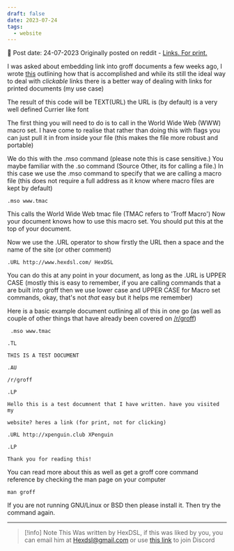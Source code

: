 ```yaml
---
draft: false
date: 2023-07-24
tags:
  - website
---
```


📆 Post date: 24-07-2023
Originally posted on reddit - [Links. For print.](https://www.reddit.com/r/groff/comments/agkgqn/links_for_print/)

I was asked about embedding link into groff documents a few weeks ago, I wrote [this](https://www.reddit.com/r/groff/comments/ac7tkb/clickable_web_links_in_your_final_pdf/) outlining how that is accomplished and while its still the ideal way to deal with _clickable_ links there is a better way of dealing with links for printed documents (my use case)

The result of this code will be TEXT(URL) the URL is (by default) is a very well defined Currier like font

The first thing you will need to do is to call in the World Wide Web (WWW) macro set. I have come to realise that rather than doing this with flags you can just pull it in from inside your file (this makes the file more robust and portable)

We do this with the .mso command (please note this is case sensitive.) You maybe familiar with the .so command (Source Other, its for calling a file.) In this case we use the .mso command to specify that we are calling a macro file (this does not require a full address as it know where macro files are kept by default)

```
.mso www.tmac
```

This calls the World Wide Web tmac file (TMAC refers to 'Troff Macro') Now your document knows how to use this macro set. You should put this at the top of your document.

Now we use the .URL operator to show firstly the URL then a space and the name of the site (or other comment)

```
.URL http://www.hexdsl.com/ HexDSL
```

You can do this at any point in your document, as long as the .URL is UPPER CASE (mostly this is easy to remember, if you are calling commands that a are built into groff then we use lower case and UPPER CASE for Macro set commands, okay, that's not _that_ easy but it helps me remember)

Here is a basic example document outlining all of this in one go (as well as couple of other things that have already been covered on [/r/groff](https://www.reddit.com/r/groff))

```
 .mso www.tmac

.TL

THIS IS A TEST DOCUMENT

.AU

/r/groff

.LP

Hello this is a test documnent that I have written. have you visited my

website? heres a link (for print, not for clicking)

.URL http://xpenguin.club XPenguin

.LP

Thank you for reading this!
```

You can read more about this as well as get a groff core command reference by checking the man page on your computer

```
man groff
```

If you are not running GNU/Linux or BSD then please install it. Then try the command again.

---

> [!info] Note
> This Was written by HexDSL, if this was liked by you, you can email him at [Hexdsl@gmail.com](mailto:hexdsl@gmail.com) or use [this link](https://discord.hexdsl.com) to join Discord

